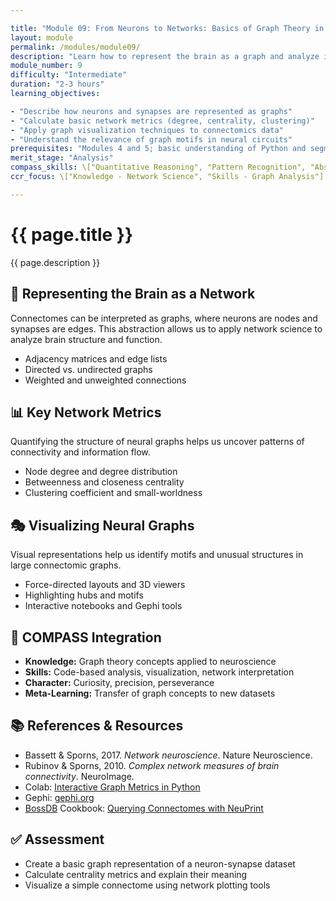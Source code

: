 ```yaml
---

title: "Module 09: From Neurons to Networks: Basics of Graph Theory in Connectomics"
layout: module
permalink: /modules/module09/
description: "Learn how to represent the brain as a graph and analyze its structure using basic network theory."
module_number: 9
difficulty: "Intermediate"
duration: "2-3 hours"
learning_objectives:

- "Describe how neurons and synapses are represented as graphs"
- "Calculate basic network metrics (degree, centrality, clustering)"
- "Apply graph visualization techniques to connectomics data"
- "Understand the relevance of graph motifs in neural circuits"
prerequisites: "Modules 4 and 5; basic understanding of Python and segmentation data"
merit_stage: "Analysis"
compass_skills: \["Quantitative Reasoning", "Pattern Recognition", "Abstraction"]
ccr_focus: \["Knowledge - Network Science", "Skills - Graph Analysis"]

---
```


<div class="main-content">
  <div class="hero">
    <div class="hero-content">
      <h1>{{ page.title }}</h1>
      <p class="hero-subtitle">{{ page.description }}</p>
    </div>
  </div>

  <div class="cards-grid module-cards">
<div class="card module-card">
    <h2>🔎 Representing the Brain as a Network</h2>
    <p>Connectomes can be interpreted as graphs, where neurons are nodes and synapses are edges. This abstraction allows us to apply network science to analyze brain structure and function.</p>
    <ul>
      <li>Adjacency matrices and edge lists</li>
      <li>Directed vs. undirected graphs</li>
      <li>Weighted and unweighted connections</li>
    </ul>
  </div>

  <div class="card module-card">
    <h2>📊 Key Network Metrics</h2>
    <p>Quantifying the structure of neural graphs helps us uncover patterns of connectivity and information flow.</p>
    <ul>
      <li>Node degree and degree distribution</li>
      <li>Betweenness and closeness centrality</li>
      <li>Clustering coefficient and small-worldness</li>
    </ul>
  </div>

  <div class="card module-card">
    <h2>🎭 Visualizing Neural Graphs</h2>
    <p>Visual representations help us identify motifs and unusual structures in large connectomic graphs.</p>
    <ul>
      <li>Force-directed layouts and 3D viewers</li>
      <li>Highlighting hubs and motifs</li>
      <li>Interactive notebooks and Gephi tools</li>
    </ul>
  </div>

  <div class="card module-card">
    <h2>🎯 COMPASS Integration</h2>
    <ul>
      <li><strong>Knowledge:</strong> Graph theory concepts applied to neuroscience</li>
      <li><strong>Skills:</strong> Code-based analysis, visualization, network interpretation</li>
      <li><strong>Character:</strong> Curiosity, precision, perseverance</li>
      <li><strong>Meta-Learning:</strong> Transfer of graph concepts to new datasets</li>
    </ul>
  </div>

  <div class="card module-card">
    <h2>📚 References & Resources</h2>
    <ul>
      <li>Bassett & Sporns, 2017. <em>Network neuroscience</em>. Nature Neuroscience.</li>
      <li>Rubinov & Sporns, 2010. <em>Complex network measures of brain connectivity</em>. NeuroImage.</li>
      <li>Colab: <a href="https://colab.research.google.com/">Interactive Graph Metrics in Python</a></li>
      <li>Gephi: <a href="https://gephi.org">gephi.org</a></li>
      <li><a href="https://bossdb.org">BossDB</a> Cookbook: <a href="https://github.com/aplbrain/bossdb_cookbook/blob/main/notebooks/Querying-Connectomes-With-NeuPrint.ipynb">Querying Connectomes with NeuPrint</a></li>
    </ul>
  </div>

  <div class="card module-card">
    <h2>✅ Assessment</h2>
    <ul>
      <li>Create a basic graph representation of a neuron-synapse dataset</li>
      <li>Calculate centrality metrics and explain their meaning</li>
      <li>Visualize a simple connectome using network plotting tools</li>
    </ul>
  </div>
</div>
</div>
